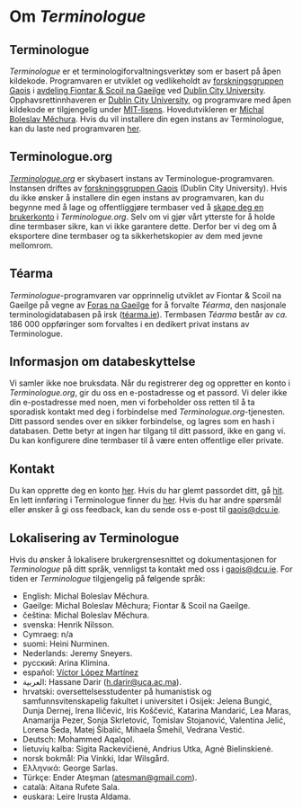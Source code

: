 # Om *Terminologue*

## Terminologue

*Terminologue* er et terminologiforvaltningsverktøy som er basert på åpen kildekode. Programvaren er utviklet og vedlikeholdt av [forskningsgruppen Gaois](https://www.gaois.ie/en/) i [avdeling Fiontar & Scoil na Gaeilge](https://www.dcu.ie/fiontar_scoilnagaeilge/gaeilge/index.shtml) ved [Dublin City University](https://www.dcu.ie/). Opphavsrettinnhaveren er [Dublin City University](https://www.dcu.ie/), og programvare med åpen kildekode er tilgjengelig under [MIT-lisens](https://opensource.org/licenses/MIT). Hovedutvikleren er [Michal Boleslav Měchura](https://michmech.github.io/). Hvis du vil installere din egen instans av Terminologue, kan du laste ned programvaren [her](https://github.com/gaois/terminologue).

## Terminologue.org

*[Terminologue.org](https://www.terminologue.org/)* er skybasert instans av Terminologue-programvaren. Instansen driftes av [forskningsgruppen Gaois](https://https://www.gaois.ie/en/) (Dublin City University). Hvis du ikke ønsker å installere din egen instans av programvaren, kan du begynne med å lage og offentliggjøre termbaser ved å [skape deg en brukerkonto](/signup/) i *Terminologue.org*. Selv om vi gjør vårt ytterste for å holde dine termbaser sikre, kan vi ikke garantere dette. Derfor ber vi deg om å eksportere dine termbaser og ta sikkerhetskopier av dem med jevne mellomrom.

## Téarma

*Terminologue*-programvaren var opprinnelig utviklet av Fiontar & Scoil na Gaeilge på vegne av [Foras na Gaeilge](https://www.forasnagaeilge.ie/) for å forvalte *Téarma*, den nasjonale terminologidatabasen på irsk ([téarma.ie](https://www.tearma.ie/)). Termbasen *Téarma* består av *ca.* 186 000 oppføringer som forvaltes i en dedikert privat instans av Terminologue.

## Informasjon om databeskyttelse

Vi samler ikke noe bruksdata. Når du registrerer deg og oppretter en konto i *Terminologue.org*, gir du oss en e-postadresse og et passord. Vi deler ikke din e-postadresse med noen, men vi forbeholder oss retten til å ta sporadisk kontakt med deg i forbindelse med *Terminologue.org*-tjenesten. Ditt passord sendes over en sikker forbindelse, og lagres som en hash i databasen. Dette betyr at ingen har tilgang til ditt passord, ikke en gang vi. Du kan konfigurere dine termbaser til å være enten offentlige eller private.

## Kontakt

Du kan opprette deg en konto [her](/signup/). Hvis du har glemt passordet ditt, gå [hit](/forgotpwd/). En lett innføring i Terminologue finner du [her](/docs/intro/). Hvis du har andre spørsmål eller ønsker å gi oss feedback, kan du sende oss e-post til <gaois@dcu.ie>.

## Lokalisering av Terminologue

Hvis du ønsker å lokalisere brukergrensesnittet og dokumentasjonen for *Terminologue* på ditt språk, vennligst ta kontakt med oss i <gaois@dcu.ie>. For tiden er *Terminologue* tilgjengelig på følgende språk:

- English: Michal Boleslav Měchura.
- Gaeilge: Michal Boleslav Měchura; Fiontar & Scoil na Gaeilge.
- čeština: Michal Boleslav Měchura.
- svenska: Henrik Nilsson.
- Cymraeg: n/a
- suomi: Heini Nurminen.
- Nederlands: Jeremy Sneyers.
- русский: Arina Klimina.
- español: [Víctor López Martínez](https://www.linkedin.com/in/translatorvictorlopez/)
- العربية: Hassane Darir (<h.darir@uca.ac.ma>).
- hrvatski: oversettelsesstudenter på humanistisk og samfunnsvitenskapelig fakultet i universitet i Osijek: Jelena Bungić, Dunja Dernej, Irena Iličević, Iris Koščević, Katarina Mandarić, Lea Maras, Anamarija Pezer, Sonja Skrletović, Tomislav Stojanović, Valentina Jelić, Lorena Šeda, Matej Šibalić, Mihaela Šmehil, Vedrana Vestić.
- Deutsch: Mohammed Aqalqol.
- lietuvių kalba: Sigita Rackevičienė, Andrius Utka, Agnė Bielinskienė.
- norsk bokmål: Pia Vinkki, Idar Wilsgård.
- Ελληνικά: George Sarlas.
- Türkçe: Ender Ateşman (<atesman@gmail.com>).
- català: Aitana Rufete Sala.
- euskara: Leire Irusta Aldama.
